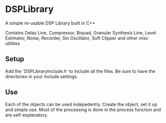 DSPLibrary
==========

A simple re-usable DSP Library built in C++

Contains Delay Line, Compressor, Biquad, Granular Synthesis Line, Level Estimator, Noise, Recorder, Sin Oscillator, Soft Clipper and other misc utilities

Setup
-----
Add the 'DSPLibraryInclude.h' to include all the files. Be sure to have the directories in your include settings.

Use
---
Each of the objects can be used indepedently. Create the object, set it up and simple use. Most of the processing is done in the process function and are self-explanatory.